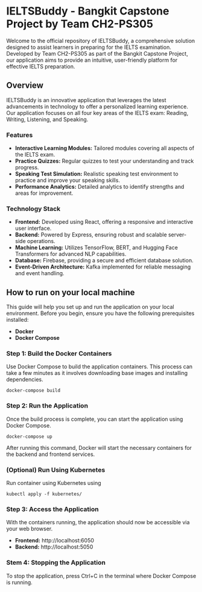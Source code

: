 # IELTSBuddy - Bangkit Capstone Project by Team CH2-PS305

Welcome to the official repository of IELTSBuddy, a comprehensive solution designed to assist learners in preparing for the IELTS examination. Developed by Team CH2-PS305 as part of the Bangkit Capstone Project, our application aims to provide an intuitive, user-friendly platform for effective IELTS preparation.

## Overview

IELTSBuddy is an innovative application that leverages the latest advancements in technology to offer a personalized learning experience. Our application focuses on all four key areas of the IELTS exam: Reading, Writing, Listening, and Speaking.

### Features

- **Interactive Learning Modules:** Tailored modules covering all aspects of the IELTS exam.
- **Practice Quizzes:** Regular quizzes to test your understanding and track progress.
- **Speaking Test Simulation:** Realistic speaking test environment to practice and improve your speaking skills.
- **Performance Analytics:** Detailed analytics to identify strengths and areas for improvement.

### Technology Stack

- **Frontend:** Developed using React, offering a responsive and interactive user interface.
- **Backend:** Powered by Express, ensuring robust and scalable server-side operations.
- **Machine Learning:** Utilizes TensorFlow, BERT, and Hugging Face Transformers for advanced NLP capabilities.
- **Database:** Firebase, providing a secure and efficient database solution.
- **Event-Driven Architecture:** Kafka implemented for reliable messaging and event handling.

## How to run on your local machine

This guide will help you set up and run the application on your local environment. Before you begin, ensure you have the following prerequisites installed:

- **Docker**
- **Docker Compose**

### Step 1: Build the Docker Containers

Use Docker Compose to build the application containers. This process can take a few minutes as it involves downloading base images and installing dependencies.

```
docker-compose build
```

### Step 2: Run the Application

Once the build process is complete, you can start the application using Docker Compose.
```
docker-compose up
```
After running this command, Docker will start the necessary containers for the backend and frontend services.

### (Optional) Run Using Kubernetes

Run container using Kubernetes using
```
kubectl apply -f kubernetes/
```

### Step 3: Access the Application

With the containers running, the application should now be accessible via your web browser.

- **Frontend:** http://localhost:6050
- **Backend:** http://localhost:5050

### Stem 4: Stopping the Application

To stop the application, press Ctrl+C in the terminal where Docker Compose is running.